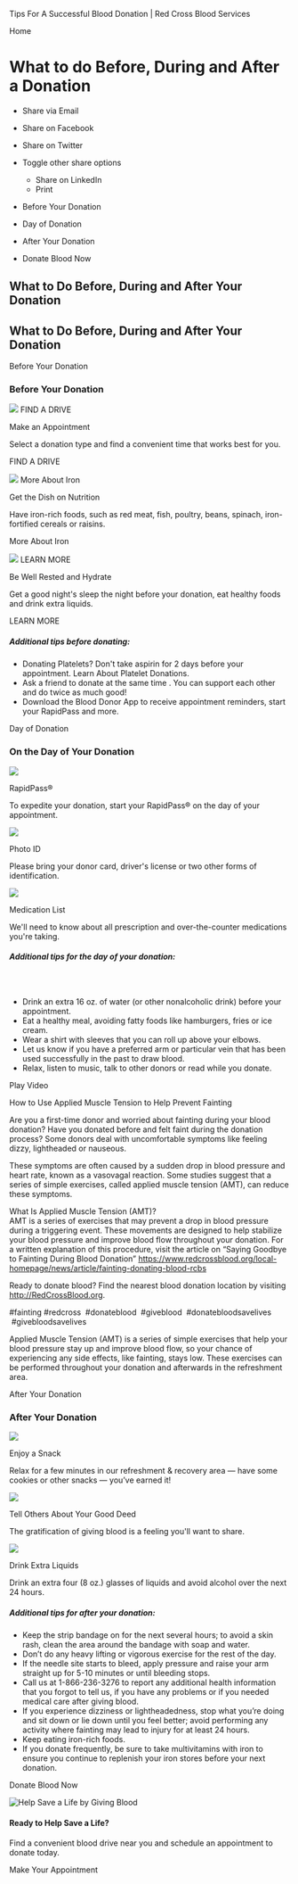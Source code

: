 Tips For A Successful Blood Donation | Red Cross Blood Services

Home

# What to do Before, During and After a Donation

*   Share via Email
    
*   Share on Facebook
    
*   Share on Twitter
    
*   Toggle other share options
    
    *   Share on LinkedIn
    *   Print
    
    
    

 

*   Before Your Donation
*   Day of Donation
*   After Your Donation
*   Donate Blood Now

## What to Do Before, During and After Your Donation

## What to Do Before, During and After Your Donation

Before Your Donation

### Before Your Donation

 ![](/content/dam/redcrossblood/rcb/icons-and-badges/tips-appointment.png.transform/282/q70/feature/image.png) FIND A DRIVE 

Make an Appointment

Select a donation type and find a convenient time that works best for you.

 FIND A DRIVE 

 ![](/content/dam/redcrossblood/rcb/icons-and-badges/tips-iron-food.png.transform/282/q70/feature/image.png) More About Iron 

Get the Dish on Nutrition

Have iron-rich foods, such as red meat, fish, poultry, beans, spinach, iron-fortified cereals or raisins.  

 More About Iron 

 ![](/content/dam/redcrossblood/rcb/icons-and-badges/good-nights-sleep.png.transform/282/q70/feature/image.png) LEARN MORE 

Be Well Rested and Hydrate

Get a good night's sleep the night before your donation, eat healthy foods and drink extra liquids.  

 LEARN MORE 

##### **Additional tips before donating:**

*   Donating Platelets? Don't take aspirin for 2 days before your appointment. Learn About Platelet Donations.
*   Ask a friend to donate at the same time . You can support each other and do twice as much good!
*   Download the Blood Donor App to receive appointment reminders, start your RapidPass and more.

Day of Donation

### On the Day of Your Donation

![](/content/dam/redcrossblood/rcb/icons-and-badges/tips-rapidpass.png.transform/282/q70/feature/image.png)

RapidPass®

To expedite your donation, start your RapidPass® on the day of your appointment.

![](/content/dam/redcrossblood/rcb/icons-and-badges/tips-photo-id.png.transform/282/q70/feature/image.png)

Photo ID

Please bring your donor card, driver's license or two other forms of identification.

![](/content/dam/redcrossblood/rcb/icons-and-badges/tips-medication-list.svg)

Medication List

We'll need to know about all prescription and over-the-counter medications you're taking.

##### **Additional tips for the day of your donation:**

#####  

*   Drink an extra 16 oz. of water (or other nonalcoholic drink) before your appointment.
*   Eat a healthy meal, avoiding fatty foods like hamburgers, fries or ice cream.
*   Wear a shirt with sleeves that you can roll up above your elbows.
*   Let us know if you have a preferred arm or particular vein that has been used successfully in the past to draw blood.
*   Relax, listen to music, talk to other donors or read while you donate.

  Play Video

How to Use Applied Muscle Tension to Help Prevent Fainting

Are you a first-time donor and worried about fainting during your blood donation? Have you donated before and felt faint during the donation process? Some donors deal with uncomfortable symptoms like feeling dizzy, lightheaded or nauseous.  
  
These symptoms are often caused by a sudden drop in blood pressure and heart rate, known as a vasovagal reaction. Some studies suggest that a series of simple exercises, called applied muscle tension (AMT), can reduce these symptoms.  
  
  
What Is Applied Muscle Tension (AMT)?  
AMT is a series of exercises that may prevent a drop in blood pressure during a triggering event. These movements are designed to help stabilize your blood pressure and improve blood flow throughout your donation. For a written explanation of this procedure, visit the article on “Saying Goodbye to Fainting During Blood Donation” https://www.redcrossblood.org/local-homepage/news/article/fainting-donating-blood-rcbs  
  
Ready to donate blood? Find the nearest blood donation location by visiting http://RedCrossBlood.org.  
  
#fainting #redcross  #donateblood  #giveblood  #donatebloodsavelives  #givebloodsavelives

Applied Muscle Tension (AMT) is a series of simple exercises that help your blood pressure stay up and improve blood flow, so your chance of experiencing any side effects, like fainting, stays low. These exercises can be performed throughout your donation and afterwards in the refreshment area.

After Your Donation

### After Your Donation

![](/content/dam/redcrossblood/rcb/icons-and-badges/cookie-snack.png.transform/282/q70/feature/image.png)

Enjoy a Snack

Relax for a few minutes in our refreshment & recovery area — have some cookies or other snacks — you’ve earned it!

![](/content/dam/redcrossblood/rcb/icons-and-badges/tips-tell-others.svg)

Tell Others About Your Good Deed

The gratification of giving blood is a feeling you'll want to share.  
  

![](/content/dam/redcrossblood/rcb/icons-and-badges/glass-water.svg)

Drink Extra Liquids

Drink an extra four (8 oz.) glasses of liquids and avoid alcohol over the next 24 hours.

##### **Additional tips for after your donation:**

*   Keep the strip bandage on for the next several hours; to avoid a skin rash, clean the area around the bandage with soap and water.
*   Don’t do any heavy lifting or vigorous exercise for the rest of the day.
*   If the needle site starts to bleed, apply pressure and raise your arm straight up for 5-10 minutes or until bleeding stops.
*   Call us at 1-866-236-3276 to report any additional health information that you forgot to tell us, if you have any problems or if you needed medical care after giving blood.
*   If you experience dizziness or lightheadedness, stop what you’re doing and sit down or lie down until you feel better; avoid performing any activity where fainting may lead to injury for at least 24 hours.
*   Keep eating iron-rich foods.
*   If you donate frequently, be sure to take multivitamins with iron to ensure you continue to replenish your iron stores before your next donation.

Donate Blood Now

![Help Save a Life by Giving Blood](/content/dam/redcrossblood/rcb/donors-with-masks/Male_donor_with_mask_donating_blood.jpg.transform/1288/q82/feature/image.jpeg)

#### Ready to Help Save a Life?

Find a convenient blood drive near you and schedule an appointment to donate today.  

 

 Make Your Appointment